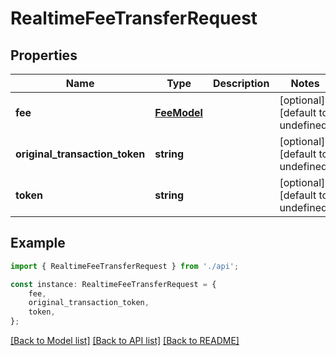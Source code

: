 # RealtimeFeeTransferRequest


## Properties

Name | Type | Description | Notes
------------ | ------------- | ------------- | -------------
**fee** | [**FeeModel**](FeeModel.md) |  | [optional] [default to undefined]
**original_transaction_token** | **string** |  | [optional] [default to undefined]
**token** | **string** |  | [optional] [default to undefined]

## Example

```typescript
import { RealtimeFeeTransferRequest } from './api';

const instance: RealtimeFeeTransferRequest = {
    fee,
    original_transaction_token,
    token,
};
```

[[Back to Model list]](../README.md#documentation-for-models) [[Back to API list]](../README.md#documentation-for-api-endpoints) [[Back to README]](../README.md)
